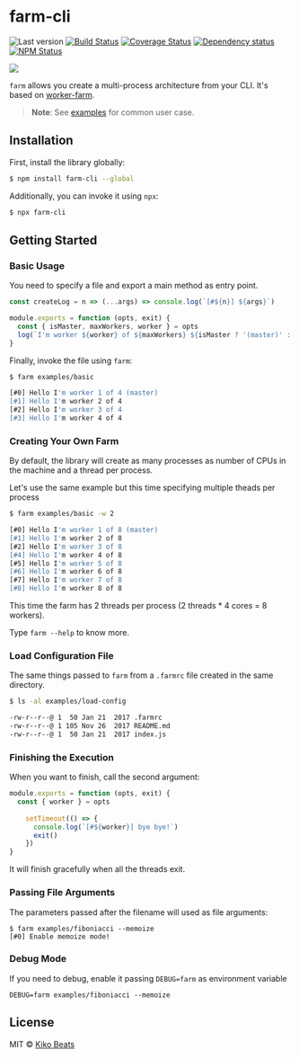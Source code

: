 # farm-cli

![Last version](https://img.shields.io/github/tag/Kikobeats/farm-cli.svg?style=flat-square)
[![Build Status](https://img.shields.io/travis/Kikobeats/farm-cli/master.svg?style=flat-square)](https://travis-ci.org/Kikobeats/farm-cli)
[![Coverage Status](https://img.shields.io/coveralls/Kikobeats/farm-cli.svg?style=flat-square)](https://coveralls.io/github/Kikobeats/farm-cli)
[![Dependency status](https://img.shields.io/david/Kikobeats/farm-cli.svg?style=flat-square)](https://david-dm.org/Kikobeats/farm-cli)
[![NPM Status](https://img.shields.io/npm/dm/farm-cli.svg?style=flat-square)](https://www.npmjs.org/package/farm-cli)

![](https://i.imgur.com/BKQqOy4.png)

`farm` allows you create a multi-process architecture from your CLI. It's based on [worker-farm](https://github.com/rvagg/node-worker-farm).

> **Note**: See [examples](/examples) for common user case.

## Installation

First, install the library globally:

```bash
$ npm install farm-cli --global
```

Additionally, you can invoke it using `npx`:

```bash
$ npx farm-cli
```

## Getting Started

### Basic Usage

You need to specify a file and export a main method as entry point.

```js
const createLog = n => (...args) => console.log(`[#${n}] ${args}`)

module.exports = function (opts, exit) {
  const { isMaster, maxWorkers, worker } = opts
  log(`I'm worker ${worker} of ${maxWorkers} ${isMaster ? '(master)' : ''}`)
}
```

Finally, invoke the file using `farm`:

```bash
$ farm examples/basic

[#0] Hello I'm worker 1 of 4 (master)
[#1] Hello I'm worker 2 of 4
[#2] Hello I'm worker 3 of 4
[#3] Hello I'm worker 4 of 4
```

###  Creating Your Own Farm

By default, the library will create as many processes as number of CPUs in the machine and a thread per process.

Let's use the same example but this time specifying multiple theads per process

```bash
$ farm examples/basic -w 2

[#0] Hello I'm worker 1 of 8 (master)
[#1] Hello I'm worker 2 of 8
[#2] Hello I'm worker 3 of 8
[#4] Hello I'm worker 4 of 8
[#5] Hello I'm worker 5 of 8
[#6] Hello I'm worker 6 of 8
[#7] Hello I'm worker 7 of 8
[#8] Hello I'm worker 8 of 8
```

This time the farm has 2 threads per process (2 threads * 4 cores = 8 workers).

Type `farm --help` to know more.

### Load Configuration File

The same things passed to `farm` from a `.farmrc` file created in the same directory.

```bash
$ ls -al examples/load-config

-rw-r--r--@ 1  50 Jan 21  2017 .farmrc
-rw-r--r--@ 1 105 Nov 26  2017 README.md
-rw-r--r--@ 1  50 Jan 21  2017 index.js
```

### Finishing the Execution

When you want to finish, call the second argument:

```js
module.exports = function (opts, exit) {
  const { worker } = opts
  
	setTimeout(() => {
	  console.log(`[#${worker}] bye bye!`)
	  exit()
	})
}
```

It will finish gracefully when all the threads exit.

### Passing File Arguments

The parameters passed after the filename will used as file arguments:

```
$ farm examples/fiboniacci --memoize
[#0] Enable memoize mode!
```

### Debug Mode

If you need to debug, enable it passing `DEBUG=farm` as environment variable

```
DEBUG=farm examples/fiboniacci --memoize
```

## License

MIT © [Kiko Beats](http://kikobeats.com)
